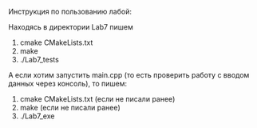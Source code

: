 Инструкция по пользованию лабой: 

Находясь в директории Lab7 пишем
1. cmake СMakeLists.txt
2. make
3. ./Lab7_tests

А если хотим запустить main.cpp (то есть проверить работу с вводом данных через консоль), то пишем:
1. cmake СMakeLists.txt (если не писали ранее)
2. make (если не писали ранее)
3. ./Lab7_exe
